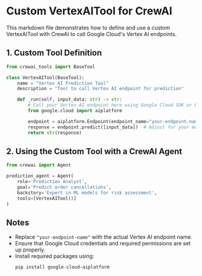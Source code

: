 # Custom VertexAITool for CrewAI

This markdown file demonstrates how to define and use a custom VertexAITool with CrewAI to call Google Cloud's Vertex AI endpoints.

## 1. Custom Tool Definition

```python
from crewai_tools import BaseTool

class VertexAITool(BaseTool):
    name = "Vertex AI Prediction Tool"
    description = "Tool to call Vertex AI endpoint for prediction"

    def _run(self, input_data: str) -> str:
        # Call your Vertex AI endpoint here using Google Cloud SDK or REST
        from google.cloud import aiplatform

        endpoint = aiplatform.Endpoint(endpoint_name="your-endpoint-name")
        response = endpoint.predict([input_data])  # Adjust for your model
        return str(response)
```

## 2. Using the Custom Tool with a CrewAI Agent

```python
from crewai import Agent

prediction_agent = Agent(
    role='Prediction Analyst',
    goal='Predict order cancellations',
    backstory='Expert in ML models for risk assessment',
    tools=[VertexAITool()]
)
```

## Notes

- Replace `"your-endpoint-name"` with the actual Vertex AI endpoint name.
- Ensure that Google Cloud credentials and required permissions are set up properly.
- Install required packages using:
  ```bash
  pip install google-cloud-aiplatform
  ```

